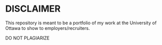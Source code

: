# DISCLAIMER
This repository is meant to be a portfolio of my work at the University of Ottawa to show to employers/recruiters.

DO NOT PLAGIARIZE
